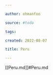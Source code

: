 ```yaml
---

author: ohmanfoo

source: #todo

tags: 

created: 2022-08-07

title: Peru

---
```

[[Peru.md]]#Peru.md